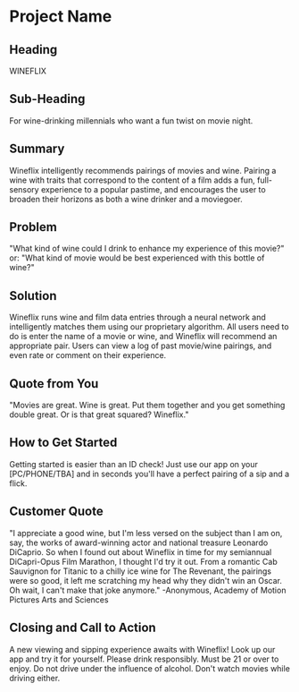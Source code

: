 # Project Name #

<!--
> This material was originally posted [here](http://www.quora.com/What-is-Amazons-approach-to-product-development-and-product-management). It is reproduced here for posterities sake.

There is an approach called "working backwards" that is widely used at Amazon. They work backwards from the customer, rather than starting with an idea for a product and trying to bolt customers onto it. While working backwards can be applied to any specific product decision, using this approach is especially important when developing new products or features.

For new initiatives a product manager typically starts by writing an internal press release announcing the finished product. The target audience for the press release is the new/updated product's customers, which can be retail customers or internal users of a tool or technology. Internal press releases are centered around the customer problem, how current solutions (internal or external) fail, and how the new product will blow away existing solutions.

If the benefits listed don't sound very interesting or exciting to customers, then perhaps they're not (and shouldn't be built). Instead, the product manager should keep iterating on the press release until they've come up with benefits that actually sound like benefits. Iterating on a press release is a lot less expensive than iterating on the product itself (and quicker!).

If the press release is more than a page and a half, it is probably too long. Keep it simple. 3-4 sentences for most paragraphs. Cut out the fat. Don't make it into a spec. You can accompany the press release with a FAQ that answers all of the other business or execution questions so the press release can stay focused on what the customer gets. My rule of thumb is that if the press release is hard to write, then the product is probably going to suck. Keep working at it until the outline for each paragraph flows.

Oh, and I also like to write press-releases in what I call "Oprah-speak" for mainstream consumer products. Imagine you're sitting on Oprah's couch and have just explained the product to her, and then you listen as she explains it to her audience. That's "Oprah-speak", not "Geek-speak".

Once the project moves into development, the press release can be used as a touchstone; a guiding light. The product team can ask themselves, "Are we building what is in the press release?" If they find they're spending time building things that aren't in the press release (overbuilding), they need to ask themselves why. This keeps product development focused on achieving the customer benefits and not building extraneous stuff that takes longer to build, takes resources to maintain, and doesn't provide real customer benefit (at least not enough to warrant inclusion in the press release).
 -->

## Heading ##
 WINEFLIX

## Sub-Heading ##
  For wine-drinking millennials who want a fun twist on movie night.

## Summary ##
 Wineflix intelligently recommends pairings of movies and wine. Pairing a wine with traits that correspond to the content of a film adds a fun, full-sensory experience to a popular pastime, and encourages the user to broaden their horizons as both a wine drinker and a moviegoer.

## Problem ##
  "What kind of wine could I drink to enhance my experience of this movie?"
  or:
  "What kind of movie would be best experienced with this bottle of wine?"

## Solution ##
   Wineflix runs wine and film data entries through a neural network and intelligently matches them using our proprietary algorithm. All users need to do is enter the name of a movie or wine, and Wineflix will recommend an appropriate pair. Users can view a log of past movie/wine pairings, and even rate or comment on their experience.

## Quote from You ##
  "Movies are great. Wine is great. Put them together and you get something double great. Or is that great squared? Wineflix."

## How to Get Started ##
  Getting started is easier than an ID check! Just use our app on your [PC/PHONE/TBA] and in seconds you'll have a perfect pairing of a sip and a flick.

## Customer Quote ##
  "I appreciate a good wine, but I'm less versed on the subject than I am on, say, the works of award-winning actor and national treasure Leonardo DiCaprio. So when I found out about Wineflix in time for my semiannual DiCapri-Opus Film Marathon, I thought I'd try it out. From a romantic Cab Sauvignon for Titanic to a chilly ice wine for The Revenant, the pairings were so good, it left me scratching my head why they didn't win an Oscar. Oh wait, I can't make that joke anymore."
  -Anonymous, Academy of Motion Pictures Arts and Sciences

## Closing and Call to Action ##
  A new viewing and sipping experience awaits with Wineflix! Look up our app and try it for yourself. Please drink responsibly. Must be 21 or over to enjoy. Do not drive under the influence of alcohol. Don't watch movies while driving either.
